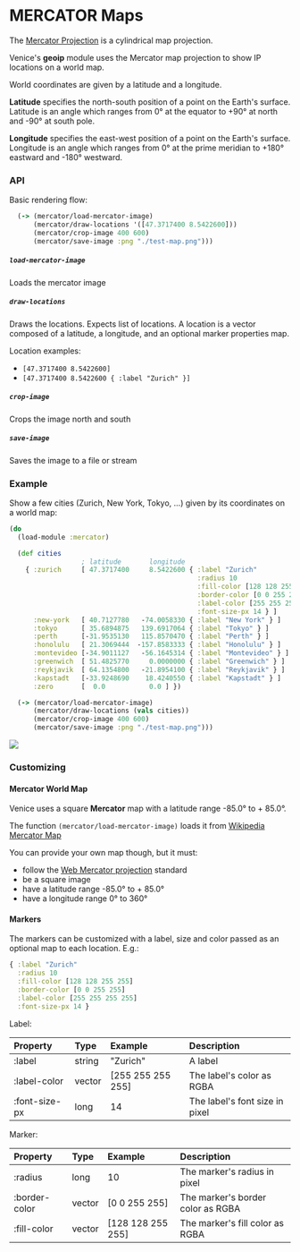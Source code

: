 # MERCATOR Maps

The [Mercator Projection](https://en.wikipedia.org/wiki/Mercator_projection)
is a cylindrical map projection. 

Venice's **geoip** module uses the Mercator map projection to show IP 
locations on a world map.

World coordinates are given by a latitude and a longitude.

**Latitude** specifies the north-south position of a point on the Earth's
surface. Latitude is an angle which ranges from 0° at the equator to +90°
at north and -90° at south pole.

**Longitude** specifies the east-west position of a point on the Earth's
surface. Longitude is an angle which ranges from 0° at the prime meridian
to +180° eastward and -180° westward.


### API

Basic rendering flow:

```clojure
  (-> (mercator/load-mercator-image)
      (mercator/draw-locations '([47.3717400 8.5422600]))
      (mercator/crop-image 400 600)
      (mercator/save-image :png "./test-map.png")))
```

##### `load-mercator-image`

Loads the mercator image

##### `draw-locations`

Draws the locations. Expects list of locations. A location is a vector composed of a latitude, a longitude, and an optional marker properties 
map.

Location examples:

- `[47.3717400 8.5422600]`
- `[47.3717400 8.5422600 { :label "Zurich" }]`

##### `crop-image`

Crops the image north and south

##### `save-image`

Saves the image to a file or stream


### Example

Show a few cities (Zurich, New York, Tokyo, ...) given by its coordinates on 
a world map:

```clojure
(do
  (load-module :mercator)

  (def cities
                  ; latitude       longitude  
    { :zurich     [ 47.3717400     8.5422600 { :label "Zurich"
                                               :radius 10
                                               :fill-color [128 128 255 255]
                                               :border-color [0 0 255 255]
                                               :label-color [255 255 255 255]
                                               :font-size-px 14 } ]
      :new-york   [ 40.7127780   -74.0058330 { :label "New York" } ]
      :tokyo      [ 35.6894875   139.6917064 { :label "Tokyo" } ]
      :perth      [-31.9535130   115.8570470 { :label "Perth" } ]
      :honolulu   [ 21.3069444  -157.8583333 { :label "Honolulu" } ]
      :montevideo [-34.9011127   -56.1645314 { :label "Montevideo" } ]
      :greenwich  [ 51.4825770     0.0000000 { :label "Greenwich" } ]
      :reykjavik  [ 64.1354800   -21.8954100 { :label "Reykjavik" } ]
      :kapstadt   [-33.9248690    18.4240550 { :label "Kapstadt" } ]
      :zero       [  0.0           0.0 ] })

  (-> (mercator/load-mercator-image)
      (mercator/draw-locations (vals cities))
      (mercator/crop-image 400 600)
      (mercator/save-image :png "./test-map.png")))
```

<img src="https://github.com/jlangch/venice/blob/master/doc/charts/mercator.png">


### Customizing

#### Mercator World Map

Venice uses a square **Mercator**  map with a latitude range -85.0° to + 85.0°.

The function `(mercator/load-mercator-image)` loads it from [Wikipedia Mercator Map](https://upload.wikimedia.org/wikipedia/commons/7/73/Mercator_projection_Square.JPG)

You can provide your own map though, but it must:

- follow the [Web Mercator projection](https://en.wikipedia.org/wiki/Web_Mercator_projection) standard
- be a square image
- have a latitude range -85.0° to + 85.0°
- have a longitude range 0° to 360°


#### Markers

The markers can be customized with a label, size and color passed as an optional map to each location. E.g.:

```clojure
{ :label "Zurich"
  :radius 10
  :fill-color [128 128 255 255]
  :border-color [0 0 255 255]
  :label-color [255 255 255 255]
  :font-size-px 14 }
```

Label:

| Property          | Type   | Example           | Description                    |
| :---              | :---   | :---              | :---                           |
| :label            | string | "Zurich"          | A label                        |
| :label-color      | vector | [255 255 255 255] | The label's color as RGBA      |
| :font-size-px     | long   | 14                | The label's font size in pixel |

Marker:

| Property          | Type   | Example           | Description                       |
| :---              | :---   | :---              | :---                              |
| :radius           | long   | 10                | The marker's radius in pixel      |
| :border-color     | vector | [0 0 255 255]     | The marker's border color as RGBA |
| :fill-color       | vector | [128 128 255 255] | The marker's fill color as RGBA   |

